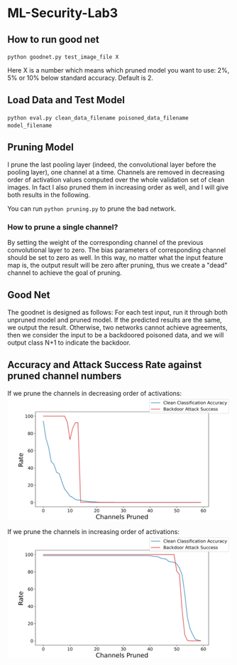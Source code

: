 # ML-Security-Lab3

## How to run good net
`python goodnet.py test_image_file X`

Here X is a number which means which pruned model you want to use: 2%, 5% or 10% below standard accuracy. Default is 2.

## Load Data and Test Model
`python eval.py clean_data_filename poisoned_data_filename model_filename`

## Pruning Model
I prune the last pooling layer (indeed, the convolutional layer before the pooling layer), one channel at a time.
Channels are removed in decreasing order of activation values computed over the whole validation set of clean images.
In fact I also pruned them in increasing order as well, and I will give both results in the following.

You can run
`python pruning.py`
to prune the bad network.

### How to prune a single channel?
By setting the weight of the corresponding channel of the previous convolutional layer to zero. The bias parameters of corresponding channel should be set to zero as well.
In this way, no matter what the input feature map is, the output result will be zero after pruning, thus we create a "dead" channel to achieve the goal of pruning.

## Good Net
The goodnet is designed as follows: 
For each test input, run it through both unpruned model and pruned model. If the predicted results are the same, we output the result. Otherwise, two networks cannot
achieve agreements, then we consider the input to be a backdoored poisoned data, and we will output class N+1 to indicate the backdoor.

## Accuracy and Attack Success Rate against pruned channel numbers
If we prune the channels in decreasing order of activations:
![dec](https://github.com/Iris-zhava/ML-Security-Lab3/blob/main/pruning_descend.png)

If we prune the channels in increasing order of activations:
![dec](https://github.com/Iris-zhava/ML-Security-Lab3/blob/main/pruning_ascend.png)
